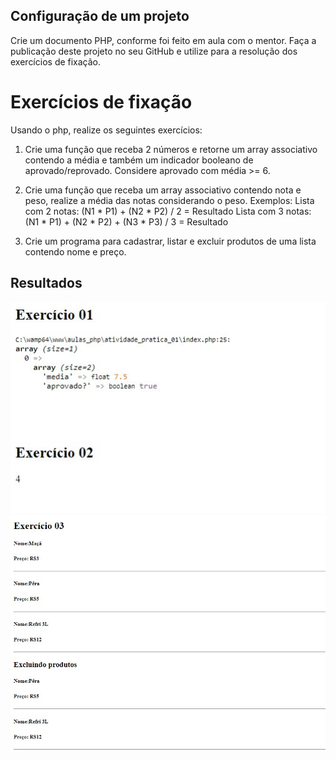 ## Configuração de um projeto

Crie um documento PHP, conforme foi feito em aula com o mentor. 
Faça a publicação deste projeto no seu GitHub e utilize para a resolução dos exercícios de fixação.

# Exercícios de fixação

Usando o php, realize os seguintes exercícios:

1. Crie uma função que receba 2 números e retorne um array
associativo contendo a média e também um indicador booleano de
aprovado/reprovado. Considere aprovado com média >= 6.

2. Crie uma função que receba um array associativo contendo nota e
peso, realize a média das notas considerando o peso. Exemplos:
Lista com 2 notas: (N1 * P1) + (N2 * P2) / 2 = Resultado
Lista com 3 notas: (N1 * P1) + (N2 * P2) + (N3 * P3) / 3 = Resultado

3. Crie um programa para cadastrar, listar e excluir produtos de uma
lista contendo nome e preço.

## Resultados

![exercicio01e02](https://github.com/lipemp/aulas_php/blob/main/atividade_pratica_01/images/exercicios01e02.jpg)
![exercicio03](https://github.com/lipemp/aulas_php/blob/main/atividade_pratica_01/images/exercicio03.jpg)
